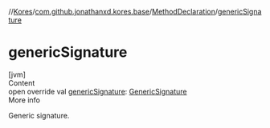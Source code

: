 //[Kores](../../index.md)/[com.github.jonathanxd.kores.base](../index.md)/[MethodDeclaration](index.md)/[genericSignature](generic-signature.md)



# genericSignature  
[jvm]  
Content  
open override val [genericSignature](generic-signature.md): [GenericSignature](../../com.github.jonathanxd.kores.generic/-generic-signature/index.md)  
More info  


Generic signature.

  



